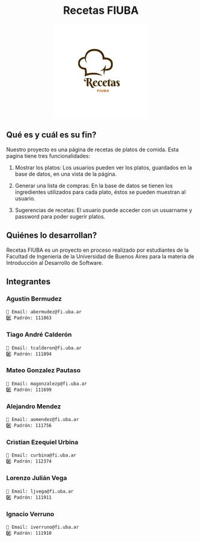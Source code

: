 <div align="center">

# Recetas FIUBA

<img src="logo.jpg" alt="Logo web" width="250"/>

</div>

## Qué es y cuál es su fin?
Nuestro proyecto es una página de recetas de platos de comida. Esta pagina tiene tres funcionalidades: 

1. Mostrar los platos: Los usuarios pueden ver los platos, guardados en la base de datos, en una vista de la página.

2. Generar una lista de compras: En la base de datos se tienen los ingredientes utilizados para cada plato, éstos se pueden muestran al usuario.

3. Sugerencias de recetas: El usuario puede acceder con un usuarname y password para poder sugerir platos.

## Quiénes lo desarrollan?
Recetas FIUBA es un proyecto en proceso realizado por estudiantes de la Facultad de Ingeniería de la Universidad de Buenos Aires para la materia de Introducción al Desarrollo de Software.

## Integrantes

### Agustin Bermudez
    📧 Email: abermudez@fi.uba.ar
    #️⃣ Padrón: 111863
### Tiago André Calderón
    📧 Email: tcalderon@fi.uba.ar
    #️⃣ Padrón: 111894
### Mateo Gonzalez Pautaso
    📧 Email: magonzalezp@fi.uba.ar
    #️⃣ Padrón: 111699
### Alejandro Mendez
    📧 Email: aomendez@fi.uba.ar
    #️⃣ Padrón: 111756
### Cristian Ezequiel Urbina
    📧 Email: curbina@fi.uba.ar
    #️⃣ Padrón: 112374
### Lorenzo Julián Vega
    📧 Email: ljvega@fi.uba.ar
    #️⃣ Padrón: 111911
### Ignacio Verruno
    📧 Email: iverruno@fi.uba.ar
    #️⃣ Padrón: 111910